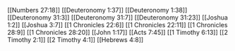[[Numbers 27:18]]
[[Deuteronomy 1:37]]
[[Deuteronomy 1:38]]
[[Deuteronomy 31:3]]
[[Deuteronomy 31:7]]
[[Deuteronomy 31:23]]
[[Joshua 1:2]]
[[Joshua 3:7]]
[[1 Chronicles 22:6]]
[[1 Chronicles 22:11]]
[[1 Chronicles 28:9]]
[[1 Chronicles 28:20]]
[[John 1:17]]
[[Acts 7:45]]
[[1 Timothy 6:13]]
[[2 Timothy 2:1]]
[[2 Timothy 4:1]]
[[Hebrews 4:8]]
